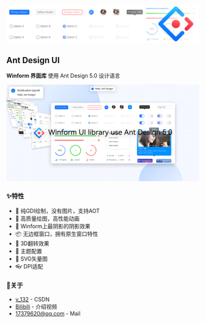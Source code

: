 ![横幅](/profile/img/banner.png?raw=true)

## Ant Design UI
**Winform 界面库** 使用 Ant Design 5.0 设计语言

![demo](/profile/img/ant.png?raw=true)

### ✨特性

- 🌈 纯GDI绘制，没有图片，支持AOT
- 🎨 高质量绘图，高性能动画
- 🚀 Winform上最阴影的阴影效果
- 📦 无边框窗口，拥有原生窗口特性
- 💎 3D翻转效果
- 👚 主题配置
- 🦜 SVG矢量图
- 👓 DPI适配

### 🍭关于
- [v_132](https://blog.csdn.net/v_132) - CSDN
- [Bilibili](https://www.bilibili.com/video/BV1ip4y1Z7xi) - 介绍视频
- [17379620@qq.com](mailto:17379620@qq.com) - Mail
